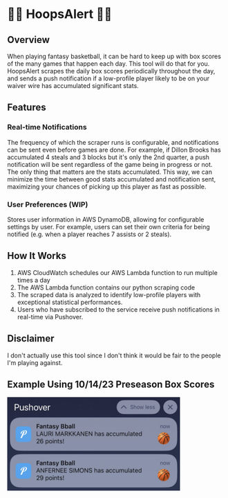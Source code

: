 # 🔔🏀 HoopsAlert 🏀🔔

## Overview
When playing fantasy basketball, it can be hard to keep up with box scores of the many games that happen each day. This tool will do that for you. HoopsAlert scrapes the daily box scores periodically throughout the day, and sends a push notification if a low-profile player likely to be on your waiver wire has accumulated significant stats.

## Features
### Real-time Notifications
The frequency of which the scraper runs is configurable, and notifications can be sent even before games are done. For example, if Dillon Brooks has accumulated 4 steals and 3 blocks but it's only the 2nd quarter, a push notification will be sent regardless of the game being in progress or not. The only thing that matters are the stats accumulated. This way, we can minimize the time between good stats accumulated and notification sent, maximizing your chances of picking up this player as fast as possible.  
### User Preferences (WIP)
Stores user information in AWS DynamoDB, allowing for configurable settings by user. For example, users can set their own criteria for being notified (e.g. when a player reaches 7 assists or 2 steals).

## How It Works

1. AWS CloudWatch schedules our AWS Lambda function to run multiple times a day
2. The AWS Lambda function contains our python scraping code
3. The scraped data is analyzed to identify low-profile players with exceptional statistical performances.
4. Users who have subscribed to the service receive push notifications in real-time via Pushover.

## Disclaimer

I don't actually use this tool since I don't think it would be fair to the people I'm playing against.

## Example Using 10/14/23 Preseason Box Scores
<img src="images/notification_demo.png" alt="Project Screenshot" width="400">